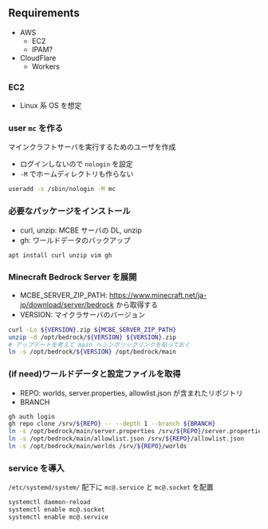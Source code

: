 ## Requirements

- AWS
  - EC2
  - IPAM?
- CloudFlare
  - Workers

### EC2

- Linux 系 OS を想定

### user `mc` を作る

マインクラフトサーバを実行するためのユーザを作成

- ログインしないので `nologin` を設定
- `-M` でホームディレクトリも作らない

```sh
useradd -s /sbin/nologin -M mc
```

### 必要なパッケージをインストール

- curl, unzip: MCBE サーバの DL, unzip
- gh: ワールドデータのバックアップ

```sh
apt install curl unzip vim gh
```

### Minecraft Bedrock Server を展開

- MCBE_SERVER_ZIP_PATH: https://www.minecraft.net/ja-jp/download/server/bedrock から取得する
- VERSION: マイクラサーバのバージョン

```sh
curl -Lo ${VERSION}.zip ${MCBE_SERVER_ZIP_PATH}
unzip -d /opt/bedrock/${VERSION} ${VERSION}.zip
# アップデートを考えて main へシンボリックリンクを貼っておく
ln -s /opt/bedrock/${VERSION} /opt/bedrock/main
```

### (if need)ワールドデータと設定ファイルを取得

- REPO: worlds, server.properties, allowlist.json が含まれたリポジトリ
- BRANCH

```sh
gh auth login
gh repo clone /srv/${REPO} -- --depth 1 --branch ${BRANCH}
ln -s /opt/bedrock/main/server.properties /srv/${REPO}/server.properties
ln -s /opt/bedrock/main/allowlist.json /srv/${REPO}/allowlist.json
ln -s /opt/bedrock/main/worlds /srv/${REPO}/worlds
```

### service を導入

`/etc/systemd/system/` 配下に `mc@.service` と `mc@.socket` を配置

```sh
systemctl daemon-reload
systemctl enable mc@.socket
systemctl enable mc@.service
```
